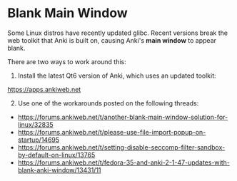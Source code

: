 # Blank Main Window

Some Linux distros have recently updated glibc. Recent versions break the web toolkit that Anki is built on, causing Anki's **main window** to appear blank.

There are two ways to work around this:

1. Install the latest Qt6 version of Anki, which uses an updated toolkit:

<https://apps.ankiweb.net>

2. Use one of the workarounds posted on the following threads:

- <https://forums.ankiweb.net/t/another-blank-main-window-solution-for-linux/32835>
- <https://forums.ankiweb.net/t/please-use-file-import-popup-on-startup/14695>
- <https://forums.ankiweb.net/t/setting-disable-seccomp-filter-sandbox-by-default-on-linux/13765>
- <https://forums.ankiweb.net/t/fedora-35-and-anki-2-1-47-updates-with-blank-anki-window/13431/11>
